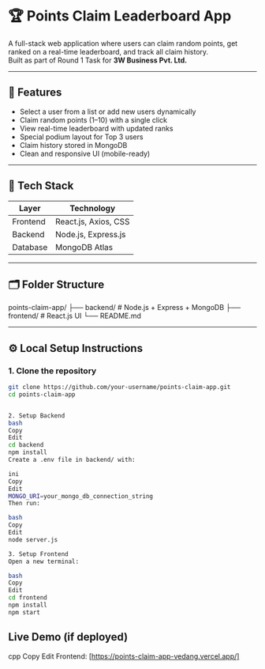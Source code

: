 # 🏆 Points Claim Leaderboard App

A full-stack web application where users can claim random points, get ranked on a real-time leaderboard, and track all claim history.  
Built as part of Round 1 Task for **3W Business Pvt. Ltd.**

---

## 📌 Features

- Select a user from a list or add new users dynamically
- Claim random points (1–10) with a single click
- View real-time leaderboard with updated ranks
- Special podium layout for Top 3 users
- Claim history stored in MongoDB
- Clean and responsive UI (mobile-ready)

---

## 🚀 Tech Stack

| Layer     | Technology             |
|-----------|------------------------|
| Frontend  | React.js, Axios, CSS   |
| Backend   | Node.js, Express.js    |
| Database  | MongoDB Atlas          |

---

## 🗂️ Folder Structure
points-claim-app/
├── backend/ # Node.js + Express + MongoDB
├── frontend/ # React.js UI
└── README.md


---

## ⚙️ Local Setup Instructions

### 1. Clone the repository

```bash
git clone https://github.com/your-username/points-claim-app.git
cd points-claim-app 


2. Setup Backend
bash
Copy
Edit
cd backend
npm install
Create a .env file in backend/ with:

ini
Copy
Edit
MONGO_URI=your_mongo_db_connection_string
Then run:

bash
Copy
Edit
node server.js

3. Setup Frontend
Open a new terminal:

bash
Copy
Edit
cd frontend
npm install
npm start
```
##  Live Demo (if deployed)
cpp
Copy
Edit
Frontend: [https://points-claim-app-vedang.vercel.app/] 
